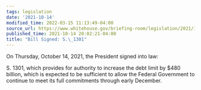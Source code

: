 ```yaml
---
tags: legislation
date: '2021-10-14'
modified_time: 2022-03-15 11:13:49-04:00
source_url: https://www.whitehouse.gov/briefing-room/legislation/2021/10/14/bill-signed-s-1301/
published_time: 2021-10-14 20:02:21-04:00
title: "Bill Signed: S.\_1301"
---
```

 
On Thursday, October 14, 2021, the President signed into law:

S. 1301, which provides for authority to increase the debt limit by $480
billion, which is expected to be sufficient to allow the Federal
Government to continue to meet its full commitments through early
December.
